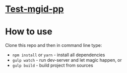# <a href="https://yuriihavryliuk.github.io/test-mgid pixel perfect/docs/">Test-mgid-pp</a>

# How to use

Clone this repo and then in command line type:

* `npm install` or `yarn` - install all dependencies
* `gulp watch` - run dev-server and let magic happen, or
* `gulp build` - build project from sources
